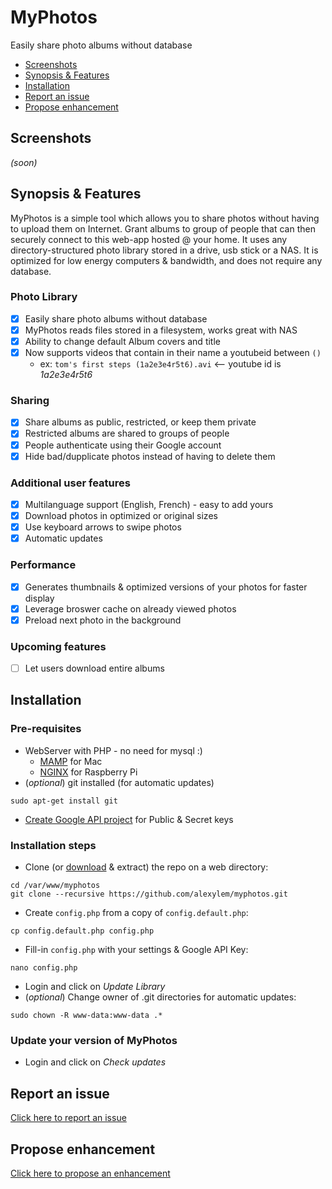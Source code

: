 # MyPhotos
Easily share photo albums without database

* [Screenshots](#screenshots)
* [Synopsis & Features](#synopsis--features)
* [Installation](#installation)
* [Report an issue](#report-an-issue)
* [Propose enhancement](#propose-enhancement)

## Screenshots

*(soon)*

## Synopsis & Features

MyPhotos is a simple tool which allows you to share photos without having to upload them on Internet.
Grant albums to group of people that can then securely connect to this web-app hosted @ your home.
It uses any directory-structured photo library stored in a drive, usb stick or a NAS.
It is optimized for low energy computers & bandwidth, and does not require any database.

### Photo Library

- [X] Easily share photo albums without database
- [X] MyPhotos reads files stored in a filesystem, works great with NAS
- [X] Ability to change default Album covers and title
- [X] Now supports videos that contain in their name a youtubeid between `()`
  * ex: `tom's first steps (1a2e3e4r5t6).avi` <-- youtube id is *1a2e3e4r5t6*

### Sharing

- [X] Share albums as public, restricted, or keep them private
- [X] Restricted albums are shared to groups of people
- [X] People authenticate using their Google account
- [X] Hide bad/dupplicate photos instead of having to delete them

### Additional user features

- [X] Multilanguage support (English, French) - easy to add yours
- [X] Download photos in optimized or original sizes
- [X] Use keyboard arrows to swipe photos
- [X] Automatic updates

### Performance

- [X] Generates thumbnails & optimized versions of your photos for faster display
- [X] Leverage broswer cache on already viewed photos
- [X] Preload next photo in the background

### Upcoming features

- [ ] Let users download entire albums

## Installation

### Pre-requisites

* WebServer with PHP - no need for mysql :)
  * [MAMP](http://www.mamp.info) for Mac
  * [NGINX](http://www.raspipress.com/2014/06/tutorial-install-nginx-and-php-on-raspbian/) for Raspberry Pi
* (*optional*) git installed (for automatic updates)
```
sudo apt-get install git
```
* [Create Google API project](http://support.wpsocial.com/support/articles/144223-creating-a-google-project-with-the-google-api-console) for Public & Secret keys

### Installation steps

* Clone (or [download](https://github.com/alexylem/myphotos/archive/master.zip) & extract) the repo on a web directory:
```
cd /var/www/myphotos
git clone --recursive https://github.com/alexylem/myphotos.git
```
* Create `config.php` from a copy of `config.default.php`:
```
cp config.default.php config.php
```
* Fill-in `config.php` with your settings & Google API Key:
```
nano config.php
```
* Login and click on *Update Library*
* (*optional*) Change owner of .git directories for automatic updates:
```
sudo chown -R www-data:www-data .*
```

### Update your version of MyPhotos

* Login and click on *Check updates*

## Report an issue

[Click here to report an issue](https://github.com/alexylem/myphotos/issues/new)

## Propose enhancement

[Click here to propose an enhancement](https://github.com/alexylem/myphotos/issues/new)
